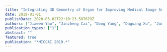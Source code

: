 ```yaml
---
title: "Integrating 3D Geometry of Organ for Improving Medical Image Segmentation"
date: 2019-01-01
publishDate: 2020-05-02T22:10:23.587679Z
authors: ["Jiawen Yao", "Jinzheng Cai", "Dong Yang", "Daguang Xu", "Junzhou Huang"]
publication_types: ["1"]
abstract: ""
featured: true
publication: "*MICCAI 2019.*"
---
```


